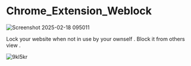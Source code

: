 # Chrome_Extension_Weblock

![Screenshot 2025-02-18 095011](https://github.com/user-attachments/assets/270a02e6-815b-4dfb-a8a9-077200f1724d)

Lock your website when not in use by your ownself . Block it from others view .


![9kl5kr](https://github.com/user-attachments/assets/9df375d9-4500-4aec-96ab-1cfa5d41acbf)
